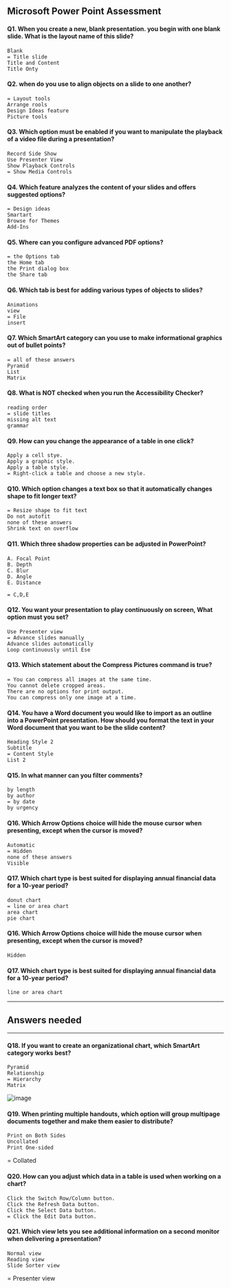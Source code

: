 ## Microsoft Power Point Assessment

#### Q1. When you create a new, blank presentation. you begin with one blank slide. What is the layout name of this slide?

    Blank
    = Title slide
    Title and Content
    Title Onty

#### Q2. when do you use to align objects on a slide to one another?

    = Layout tools
    Arrange rools
    Design Ideas feature
    Picture tools

#### Q3. Which option must be enabled if you want to manipulate the playback of a video file during a presentation?

    Record Side Show
    Use Presenter View
    Show Playback Controls
    = Show Media Controls

#### Q4. Which feature analyzes the content of your slides and offers suggested options?

    = Design ideas
    Smartart
    Browse for Themes
    Add-Ins

#### Q5. Where can you configure advanced PDF options?

    = the Options tab
    the Home tab
    the Print dialog box
    the Share tab

#### Q6. Which tab is best for adding various types of objects to slides?

    Animations
    view
    = File
    insert

#### Q7. Which SmartArt category can you use to make informational graphics out of bullet points?

    = all of these answers
    Pyramid
    List
    Matrix

#### Q8. What is NOT checked when you run the Accessibility Checker?

    reading order
    = slide titles
    missing alt text
    grammar

#### Q9. How can you change the appearance of a table in one click?

    Apply a cell stye.
    Apply a graphic style.
    Apply a table style.
    = Right-click a table and choose a new style.

#### Q10. Which option changes a text box so that it automatically changes shape to fit longer text?

    = Resize shape to fit text
    Do not autofit
    none of these answers
    Shrink text on overflow

#### Q11. Which three shadow properties can be adjusted in PowerPoint?

    A. Focal Point
    B. Depth
    C. Blur
    D. Angle
    E. Distance

    = C,D,E

#### Q12. You want your presentation to play continuously on screen, What option must you set?

    Use Presenter view
    = Advance slides manually
    Advance slides automatically
    Loop continuously until Ese

#### Q13. Which statement about the Compress Pictures command is true?

    = You can compress all images at the same time.
    You cannot delete cropped areas.
    There are no options for print output.
    You can compress only one image at a time.

#### Q14. You have a Word document you would like to import as an outline into a PowerPoint presentation. How should you format the text in your Word document that you want to be the slide content?

    Heading Style 2
    Subtitle
    = Content Style
    List 2

#### Q15. In what manner can you filter comments?

    by length
    by author
    = by date
    by urgency

#### Q16. Which Arrow Options choice will hide the mouse cursor when presenting, except when the cursor is moved?

    Automatic
    = Hidden
    none of these answers
    Visible

#### Q17. Which chart type is best suited for displaying annual financial data for a 10-year period?

    donut chart
    = line or area chart
    area chart
    pie chart

#### Q16. Which Arrow Options choice will hide the mouse cursor when presenting, except when the cursor is moved?

    Hidden

#### Q17. Which chart type is best suited for displaying annual financial data for a 10-year period?

    line or area chart

---

## Answers needed

---

#### Q18. If you want to create an organizational chart, which SmartArt category works best?

    Pyramid
    Relationship
    = Hierarchy
    Matrix

![image](https://github.com/SuperGuy10/in-quiz-questions/blob/master/microsoft-power-point/Hierarchy.png)

#### Q19. When printing multiple handouts, which option will group multipage documents together and make them easier to distribute?

    Print on Both Sides
    Uncollated
    Print One-sided
   = Collated

#### Q20. How can you adjust which data in a table is used when working on a chart?

    Click the Switch Row/Column button.
    Click the Refresh Data button.
    Click the Select Data button.
    = Click the Edit Data button.

#### Q21. Which view lets you see additional information on a second monitor when delivering a presentation?

    Normal view
    Reading view
    Slide Sorter view
   = Presenter view
